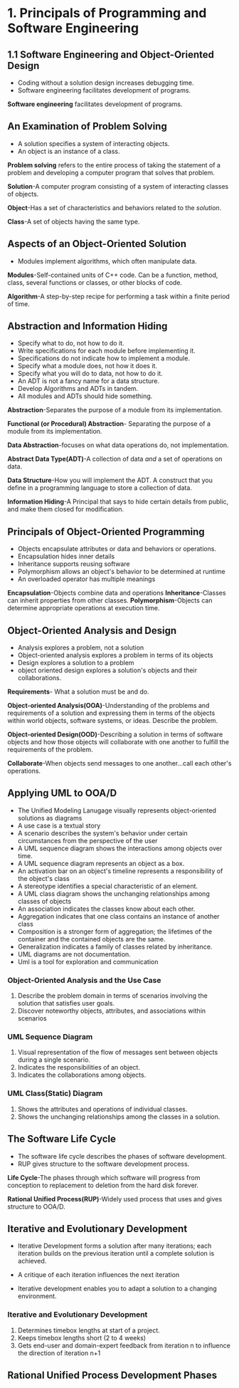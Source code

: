 # 1. Principals of Programming and Software Engineering

## 1.1 Software Engineering and Object-Oriented Design

* Coding without a solution design increases debugging time.
* Software engineering facilitates development of programs.

**Software engineering** facilitates development of programs.

## An Examination of Problem Solving

* A solution specifies a system of interacting objects.
* An object is an instance of a class.

**Problem solving** refers to the entire process of taking the statement of a problem
and developing a computer program that solves that problem.

**Solution**-A computer program consisting of a system of interacting classes of objects.

**Object**-Has a set of characteristics and behaviors related to the _solution_.

**Class**-A set of objects having the same type.

## Aspects of an Object-Oriented Solution

* Modules implement algorithms, which often manipulate data.

**Modules**-Self-contained units of C++ code. Can be a function, method, class,
several functions or classes, or other blocks of code.

**Algorithm**-A step-by-step recipe for performing a task within a finite period of time.

## Abstraction and Information Hiding

* Specify what to do, not how to do it.
* Write specifications for each module before implementing it.
* Specifications do not indicate how to implement a module.
* Specify what a module does, not how it does it.
* Specify what you will do to data, not how to do it.
* An ADT is not a fancy name for a data structure.
* Develop Algorithms and ADTs in tandem.
* All modules and ADTs should hide something.

**Abstraction**-Separates the purpose of a module from its implementation.

**Functional (or Procedural) Abstraction**- Separating the purpose of a module from
its implementation.

**Data Abstraction**-focuses on what data operations do, not implementation.

**Abstract Data Type(ADT)**-A collection of data _and_ a set of operations on data.

**Data Structure**-How you will implement the ADT. A construct that you define in a
programming language to store a collection of data.

**Information Hiding**-A Principal that says to hide certain details from public,
and make them closed for modification.

## Principals of Object-Oriented Programming

* Objects encapsulate attributes or data and behaviors or operations.
* Encapsulation hides inner details
* Inheritance supports reusing software
* Polymorphism allows an object's behavior to be determined at runtime
* An overloaded operator has multiple meanings

**Encapsulation**-Objects combine data and operations
**Inheritance**-Classes can inherit properties from other classes.
**Polymorphism**-Objects can determine appropriate operations at execution time.

## Object-Oriented Analysis and Design

* Analysis explores a problem, not a solution
* Object-oriented analysis explores a problem in terms of its objects
* Design explores a solution to a problem
* object oriented design explores a solution's objects and their collaborations.

**Requirements**- What a solution must be and do.

**Object-oriented Analysis(OOA)**-Understanding of the problems and requirements of a
solution and expressing them in terms of the objects within world objects, software
systems, or ideas. Describe the problem.

**Object-oriented Design(OOD)**-Describing a solution in terms of software objects
and how those objects will collaborate with one another to fulfill the requirements
of the problem.

**Collaborate**-When objects send messages to one another...call each other's operations.

## Applying UML to OOA/D

* The Unified Modeling Lanugage visually represents object-oriented solutions as diagrams
* A use case is a textual story
* A scenario describes the system's behavior under certain circumstances from the
perspective of the user
* A UML sequence diagram shows the interactions among objects over time.
* A UML sequence diagram represents an object as a box.
* An activation bar on an object's timeline represents a responsibility of the
object's class
* A stereotype identifies a special characteristic of an element.
* A UML class diagram shows the unchanging relationships among classes of objects
* An association indicates the classes know about each other.
* Aggregation indicates that one class contains an instance of another class
* Composition is a stronger form of aggregation; the lifetimes of the container
and the contained objects are the same.
* Generalization indicates a family of classes related by inheritance.
* UML diagrams are not documentation.
* Uml is a tool for exploration and communication

### Object-Oriented Analysis and the Use Case
1. Describe the problem domain in terms of scenarios involving the solution that
satisfies user goals.
2. Discover noteworthy objects, attributes, and associations within scenarios

### UML Sequence Diagram
1. Visual representation of the flow of messages sent between objects during a
single scenario.
2. Indicates the responsibilities of an object.
3. Indicates the collaborations among objects.

### UML Class(Static) Diagram
1. Shows the attributes and operations of individual classes.
2. Shows the unchanging relationships among the classes in a solution.

## The Software Life Cycle

* The software life cycle describes the phases of software development.
* RUP gives structure to the software development process.

**Life Cycle**-The phases through which software will progress from
conception to replacement to deletion from the hard disk forever.

**Rational Unified Process(RUP)**-Widely used process that uses and gives
structure to OOA/D.

## Iterative and Evolutionary Development

* Iterative Development forms a solution after many iterations; each iteration
builds on the previous iteration until a complete solution is achieved.

* A critique of each iteration influences the next iteration

* Iterative development enables you to adapt a solution to a changing
environment.

### Iterative and Evolutionary Development
1. Determines timebox lengths at start of a project.
2. Keeps timebox lengths short (2 to 4 weeks)
3. Gets end-user and domain-expert feedback from iteration n to influence
the direction of iteration n+1

## Rational Unified Process Development Phases